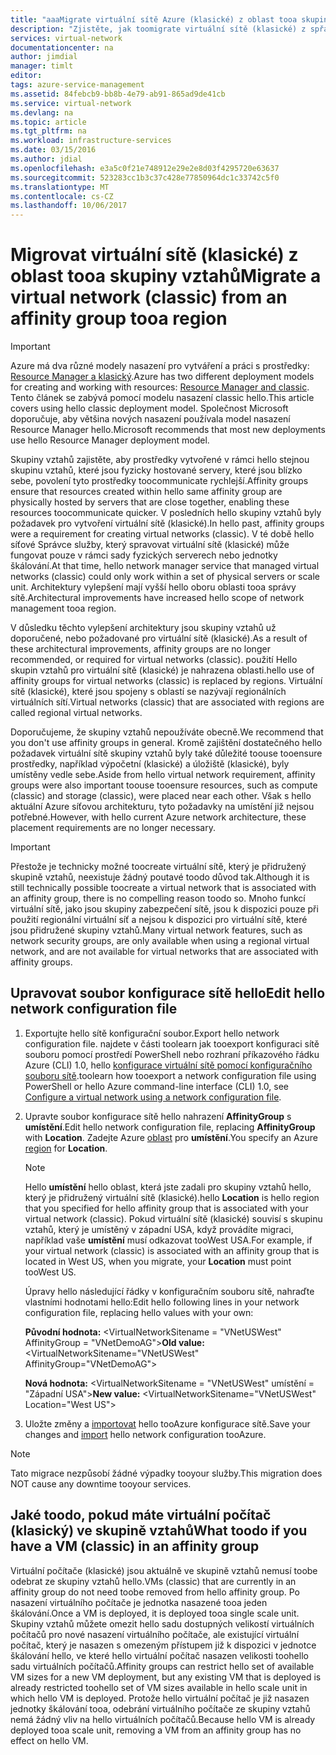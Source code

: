 ```yaml
---
title: "aaaMigrate virtuální sítě Azure (klasické) z oblast tooa skupiny vztahů | Microsoft Docs"
description: "Zjistěte, jak toomigrate virtuální sítě (klasické) z spřažení Skupina oblast tooa."
services: virtual-network
documentationcenter: na
author: jimdial
manager: timlt
editor: 
tags: azure-service-management
ms.assetid: 84febcb9-bb8b-4e79-ab91-865ad9de41cb
ms.service: virtual-network
ms.devlang: na
ms.topic: article
ms.tgt_pltfrm: na
ms.workload: infrastructure-services
ms.date: 03/15/2016
ms.author: jdial
ms.openlocfilehash: e3a5c0f21e748912e29e2e8d03f4295720e63637
ms.sourcegitcommit: 523283cc1b3c37c428e77850964dc1c33742c5f0
ms.translationtype: MT
ms.contentlocale: cs-CZ
ms.lasthandoff: 10/06/2017
---
```

# <a name="migrate-a-virtual-network-classic-from-an-affinity-group-tooa-region"></a><span data-ttu-id="58f99-103">Migrovat virtuální sítě (klasické) z oblast tooa skupiny vztahů</span><span class="sxs-lookup"><span data-stu-id="58f99-103">Migrate a virtual network (classic) from an affinity group tooa region</span></span>

> [!IMPORTANT]
> <span data-ttu-id="58f99-104">Azure má dva různé modely nasazení pro vytváření a práci s prostředky: [Resource Manager a klasický](../resource-manager-deployment-model.md?toc=%2fazure%2fvirtual-network%2ftoc.json).</span><span class="sxs-lookup"><span data-stu-id="58f99-104">Azure has two different deployment models for creating and working with resources: [Resource Manager and classic](../resource-manager-deployment-model.md?toc=%2fazure%2fvirtual-network%2ftoc.json).</span></span> <span data-ttu-id="58f99-105">Tento článek se zabývá pomocí modelu nasazení classic hello.</span><span class="sxs-lookup"><span data-stu-id="58f99-105">This article covers using hello classic deployment model.</span></span> <span data-ttu-id="58f99-106">Společnost Microsoft doporučuje, aby většina nových nasazení používala model nasazení Resource Manager hello.</span><span class="sxs-lookup"><span data-stu-id="58f99-106">Microsoft recommends that most new deployments use hello Resource Manager deployment model.</span></span>

<span data-ttu-id="58f99-107">Skupiny vztahů zajistěte, aby prostředky vytvořené v rámci hello stejnou skupinu vztahů, které jsou fyzicky hostované servery, které jsou blízko sebe, povolení tyto prostředky toocommunicate rychlejší.</span><span class="sxs-lookup"><span data-stu-id="58f99-107">Affinity groups ensure that resources created within hello same affinity group are physically hosted by servers that are close together, enabling these resources toocommunicate quicker.</span></span> <span data-ttu-id="58f99-108">V posledních hello skupiny vztahů byly požadavek pro vytvoření virtuální sítě (klasické).</span><span class="sxs-lookup"><span data-stu-id="58f99-108">In hello past, affinity groups were a requirement for creating virtual networks (classic).</span></span> <span data-ttu-id="58f99-109">V té době hello síťové Správce služby, který spravovat virtuální sítě (klasické) může fungovat pouze v rámci sady fyzických serverech nebo jednotky škálování.</span><span class="sxs-lookup"><span data-stu-id="58f99-109">At that time, hello network manager service that managed virtual networks (classic) could only work within a set of physical servers or scale unit.</span></span> <span data-ttu-id="58f99-110">Architektury vylepšení mají vyšší hello oboru oblasti tooa správy sítě.</span><span class="sxs-lookup"><span data-stu-id="58f99-110">Architectural improvements have increased hello scope of network management tooa region.</span></span>

<span data-ttu-id="58f99-111">V důsledku těchto vylepšení architektury jsou skupiny vztahů už doporučené, nebo požadované pro virtuální sítě (klasické).</span><span class="sxs-lookup"><span data-stu-id="58f99-111">As a result of these architectural improvements, affinity groups are no longer recommended, or required for virtual networks (classic).</span></span> <span data-ttu-id="58f99-112">použití Hello skupin vztahů pro virtuální sítě (klasické) je nahrazena oblasti.</span><span class="sxs-lookup"><span data-stu-id="58f99-112">hello use of affinity groups for virtual networks (classic) is replaced by regions.</span></span> <span data-ttu-id="58f99-113">Virtuální sítě (klasické), které jsou spojeny s oblastí se nazývají regionálních virtuálních sítí.</span><span class="sxs-lookup"><span data-stu-id="58f99-113">Virtual networks (classic) that are associated with regions are called regional virtual networks.</span></span>

<span data-ttu-id="58f99-114">Doporučujeme, že skupiny vztahů nepoužíváte obecně.</span><span class="sxs-lookup"><span data-stu-id="58f99-114">We recommend that you don't use affinity groups in general.</span></span> <span data-ttu-id="58f99-115">Kromě zajištění dostatečného hello požadavek virtuální sítě skupiny vztahů byly také důležité toouse tooensure prostředky, například výpočetní (klasické) a úložiště (klasické), byly umístěny vedle sebe.</span><span class="sxs-lookup"><span data-stu-id="58f99-115">Aside from hello virtual network requirement, affinity groups were also important toouse tooensure resources, such as compute (classic) and storage (classic), were placed near each other.</span></span> <span data-ttu-id="58f99-116">Však s hello aktuální Azure síťovou architekturu, tyto požadavky na umístění již nejsou potřebné.</span><span class="sxs-lookup"><span data-stu-id="58f99-116">However, with hello current Azure network architecture, these placement requirements are no longer necessary.</span></span>

> [!IMPORTANT]
> <span data-ttu-id="58f99-117">Přestože je technicky možné toocreate virtuální sítě, který je přidružený skupině vztahů, neexistuje žádný poutavé toodo důvod tak.</span><span class="sxs-lookup"><span data-stu-id="58f99-117">Although it is still technically possible toocreate a virtual network that is associated with an affinity group, there is no compelling reason toodo so.</span></span> <span data-ttu-id="58f99-118">Mnoho funkcí virtuální sítě, jako jsou skupiny zabezpečení sítě, jsou k dispozici pouze při použití regionální virtuální síť a nejsou k dispozici pro virtuální sítě, které jsou přidružené skupiny vztahů.</span><span class="sxs-lookup"><span data-stu-id="58f99-118">Many virtual network features, such as network security groups, are only available when using a regional virtual network, and are not available for virtual networks that are associated with affinity groups.</span></span>
> 
> 

## <a name="edit-hello-network-configuration-file"></a><span data-ttu-id="58f99-119">Upravovat soubor konfigurace sítě hello</span><span class="sxs-lookup"><span data-stu-id="58f99-119">Edit hello network configuration file</span></span>

1. <span data-ttu-id="58f99-120">Exportujte hello sítě konfigurační soubor.</span><span class="sxs-lookup"><span data-stu-id="58f99-120">Export hello network configuration file.</span></span> <span data-ttu-id="58f99-121">najdete v části toolearn jak tooexport konfiguraci sítě souboru pomocí prostředí PowerShell nebo rozhraní příkazového řádku Azure (CLI) 1.0, hello [konfigurace virtuální sítě pomocí konfiguračního souboru sítě](virtual-networks-using-network-configuration-file.md#export).</span><span class="sxs-lookup"><span data-stu-id="58f99-121">toolearn how tooexport a network configuration file using PowerShell or hello Azure command-line interface (CLI) 1.0, see [Configure a virtual network using a network configuration file](virtual-networks-using-network-configuration-file.md#export).</span></span>
2. <span data-ttu-id="58f99-122">Upravte soubor konfigurace sítě hello nahrazení **AffinityGroup** s **umístění**.</span><span class="sxs-lookup"><span data-stu-id="58f99-122">Edit hello network configuration file, replacing **AffinityGroup** with **Location**.</span></span> <span data-ttu-id="58f99-123">Zadejte Azure [oblast](https://azure.microsoft.com/regions) pro **umístění**.</span><span class="sxs-lookup"><span data-stu-id="58f99-123">You specify an Azure [region](https://azure.microsoft.com/regions) for **Location**.</span></span>
   
   > [!NOTE]
   > <span data-ttu-id="58f99-124">Hello **umístění** hello oblast, která jste zadali pro skupiny vztahů hello, který je přidružený virtuální sítě (klasické).</span><span class="sxs-lookup"><span data-stu-id="58f99-124">hello **Location** is hello region that you specified for hello affinity group that is associated with your virtual network (classic).</span></span> <span data-ttu-id="58f99-125">Pokud virtuální sítě (klasické) souvisí s skupinu vztahů, který je umístěný v západní USA, když provádíte migraci, například vaše **umístění** musí odkazovat tooWest USA.</span><span class="sxs-lookup"><span data-stu-id="58f99-125">For example, if your virtual network (classic) is associated with an affinity group that is located in West US, when you migrate, your **Location** must point tooWest US.</span></span> 
   > 
   > 
   
    <span data-ttu-id="58f99-126">Úpravy hello následující řádky v konfiguračním souboru sítě, nahraďte vlastními hodnotami hello:</span><span class="sxs-lookup"><span data-stu-id="58f99-126">Edit hello following lines in your network configuration file, replacing hello values with your own:</span></span> 
   
    <span data-ttu-id="58f99-127">**Původní hodnota:** \<VirtualNetworkSitename = "VNetUSWest" AffinityGroup = "VNetDemoAG"\></span><span class="sxs-lookup"><span data-stu-id="58f99-127">**Old value:** \<VirtualNetworkSitename="VNetUSWest" AffinityGroup="VNetDemoAG"\></span></span> 
   
    <span data-ttu-id="58f99-128">**Nová hodnota:** \<VirtualNetworkSitename = "VNetUSWest" umístění = "Západní USA"\></span><span class="sxs-lookup"><span data-stu-id="58f99-128">**New value:** \<VirtualNetworkSitename="VNetUSWest" Location="West US"\></span></span>
3. <span data-ttu-id="58f99-129">Uložte změny a [importovat](virtual-networks-using-network-configuration-file.md#import) hello tooAzure konfigurace sítě.</span><span class="sxs-lookup"><span data-stu-id="58f99-129">Save your changes and [import](virtual-networks-using-network-configuration-file.md#import) hello network configuration tooAzure.</span></span>

> [!NOTE]
> <span data-ttu-id="58f99-130">Tato migrace nezpůsobí žádné výpadky tooyour služby.</span><span class="sxs-lookup"><span data-stu-id="58f99-130">This migration does NOT cause any downtime tooyour services.</span></span>
> 
> 

## <a name="what-toodo-if-you-have-a-vm-classic-in-an-affinity-group"></a><span data-ttu-id="58f99-131">Jaké toodo, pokud máte virtuální počítač (klasický) ve skupině vztahů</span><span class="sxs-lookup"><span data-stu-id="58f99-131">What toodo if you have a VM (classic) in an affinity group</span></span>
<span data-ttu-id="58f99-132">Virtuální počítače (klasické) jsou aktuálně ve skupině vztahů nemusí toobe odebrat ze skupiny vztahů hello.</span><span class="sxs-lookup"><span data-stu-id="58f99-132">VMs (classic) that are currently in an affinity group do not need toobe removed from hello affinity group.</span></span> <span data-ttu-id="58f99-133">Po nasazení virtuálního počítače je jednotka nasazené tooa jeden škálování.</span><span class="sxs-lookup"><span data-stu-id="58f99-133">Once a VM is deployed, it is deployed tooa single scale unit.</span></span> <span data-ttu-id="58f99-134">Skupiny vztahů můžete omezit hello sadu dostupných velikostí virtuálních počítačů pro nové nasazení virtuálního počítače, ale existující virtuální počítač, který je nasazen s omezeným přístupem již k dispozici v jednotce škálování hello, ve které hello virtuální počítač nasazen velikosti toohello sadu virtuálních počítačů.</span><span class="sxs-lookup"><span data-stu-id="58f99-134">Affinity groups can restrict hello set of available VM sizes for a new VM deployment, but any existing VM that is deployed is already restricted toohello set of VM sizes available in hello scale unit in which hello VM is deployed.</span></span> <span data-ttu-id="58f99-135">Protože hello virtuální počítač je již nasazen jednotky škálování tooa, odebrání virtuálního počítače ze skupiny vztahů nemá žádný vliv na hello virtuálních počítačů.</span><span class="sxs-lookup"><span data-stu-id="58f99-135">Because hello VM is already deployed tooa scale unit, removing a VM from an affinity group has no effect on hello VM.</span></span>
